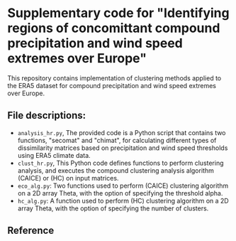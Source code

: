 # Supplementary code for "Identifying regions of concomittant compound precipitation and wind speed extremes over Europe"

This repository contains implementation of clustering methods applied to the ERA5 dataset for compound precipitation and wind speed extremes over Europe.

## File descriptions:

* `analysis_hr.py`, The provided code is a Python script that contains two functions, "secomat" and "chimat", for calculating different types of dissimilarity matrices based on precipitation and wind speed thresholds using ERA5 climate data.
* `clust_hr.py`, This Python code defines functions to perform clustering analysis, and executes the compound clustering analysis algorithm (CAICE) or (HC) on input matrices. 
* `eco_alg.py`: Two functions used to perform (CAICE) clustering algorithm on a 2D array Theta, with the option of specifying the threshold alpha.
* `hc_alg.py`: A function used to perform (HC) clustering algorithm on a 2D array Theta, with the option of specifying the number of clusters.

## Reference
